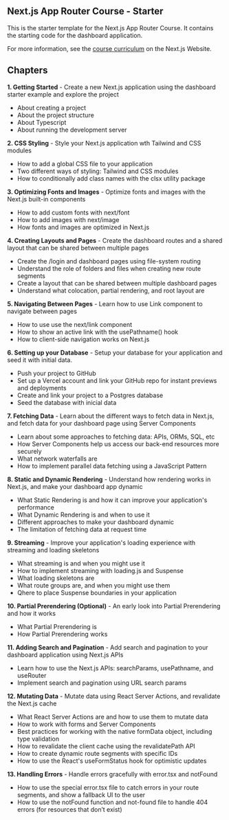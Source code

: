## Next.js App Router Course - Starter

This is the starter template for the Next.js App Router Course. It contains the starting code for the dashboard application.

For more information, see the [course curriculum](https://nextjs.org/learn) on the Next.js Website.

## Chapters

**1. Getting Started** - Create a new Next.js application using the dashboard starter example and explore the project

- About creating a project
- About the project structure
- About Typescript
- About running the development server

**2. CSS Styling** - Style your Next.js application wth Tailwind and CSS modules

- How to add a global CSS file to your application
- Two different ways of styling: Tailwind and CSS modules
- How to conditionally add class names with the clsx utility package

**3. Optimizing Fonts and Images** - Optimize fonts and images with the Next.js built-in components

- How to add custom fonts with next/font
- How to add images with next/image
- How fonts and images are optimized in Next.js

**4. Creating Layouts and Pages** - Create the dashboard routes and a shared layout that can be shared between multiple pages

- Create the /login and dashboard pages using file-system routing
- Understand the role of folders and files when creating new route segments
- Create a layout that can be shared between multiple dashboard pages
- Understand what colocation, partial rendering, and root layout are

**5. Navigating Between Pages** - Learn how to use Link component to navigate between pages

- How to use use the next/link component
- How to show an active link with the usePathname() hook
- How to client-side navigation works on Next.js

**6. Setting up your Database** - Setup your database for your application and seed it with initial data.

- Push your project to GitHub
- Set up a Vercel account and link your GitHub repo for instant previews and deployments
- Create and link your project to a Postgres database
- Seed the database with inicial data

**7. Fetching Data** - Learn about the different ways to fetch data in Next.js, and fetch data for your dashboard page using Server Components

- Learn about some approaches to fetching data: APIs, ORMs, SQL, etc
- How Server Components help us access our back-end resources more securely
- What network waterfalls are
- How to implement parallel data fetching using a JavaScript Pattern

**8. Static and Dynamic Rendering** - Understand how rendering works in Next.js, and make your dashboard app dynamic

- What Static Rendering is and how it can improve your application's performance
- What Dynamic Rendering is and when to use it
- Different approaches to make your dashboard dynamic
- The limitation of fetching data at request time

**9. Streaming** - Improve your application's loading experience with streaming and loading skeletons

- What streaming is and when you might use it
- How to implement streaming with loading.js and Suspense
- What loading skeletons are
- What route groups are, and when you might use them
- Qhere to place Suspense boundaries in your application

**10. Partial Prerendering (Optional)** - An early look into Partial Prerendering and how it works

- What Partial Prerendering is
- How Partial Prerendering works

**11. Adding Search and Pagination** - Add search and pagination to your dashboard application using Next.js APIs

- Learn how to use the Next.js APIs: searchParams, usePathname, and useRouter
- Implement search and pagination using URL search params

**12. Mutating Data** - Mutate data using React Server Actions, and revalidate the Next.js cache

- What React Server Actions are and how to use them to mutate data
- How to work with forms and Server Components
- Best practices for working with the native formData object, including type validation
- How to revalidate the client cache using the revalidatePath API
- How to create dynamic route segments with specific IDs
- How to use the React's useFormStatus hook for optimistic updates

**13. Handling Errors** - Handle errors gracefully with error.tsx and notFound

- How to use the special error.tsx file to catch errors in your route segments, and show a fallback UI to the user
- How to use the notFound function and not-found file to handle 404 errors (for resources that don’t exist)
